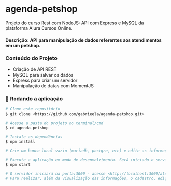 # agenda-petshop
Projeto do curso Rest com NodeJS: API com Express e MySQL da plataforma Alura Cursos Online.
#### Descrição: API para manipulação de dados referentes aos atendimentos em um petshop. 

### Conteúdo do Projeto
- Criação de API REST
- MySQL para salvar os dados
- Express para criar um servidor
- Manipulação de datas com MomentJS

### 🎲 Rodando a aplicação

```bash
# Clone este repositório
$ git clone <https://github.com/gabrieela/agenda-petshop.git>

# Acesse a pasta do projeto no terminal/cmd
$ cd agenda-petshop

# Instale as dependências
$ npm install

# Crie um banco local vazio (mariadb, postgre, etc) e edite as informações de acordo, caso necessário, do arquivo em infraestrutura/conexao.js

# Execute a aplicação em modo de desenvolvimento. Será iniciado o servidor e criadas as tabelas no banco local
$ npm start

# O servidor iniciará na porta:3000 - acesse <http://localhost:3000/atendimentos>
# Para realizar, além da visualização das informações, o cadastro, edição, e remoção de informações, utilize uma ferramenta como Postman/Insomnia.

```

